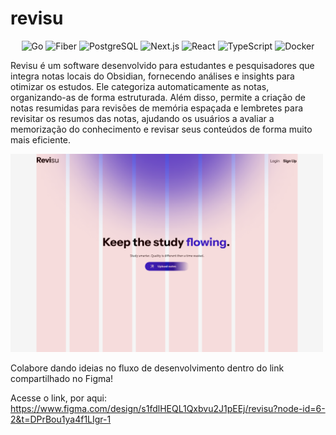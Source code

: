 # revisu

<p align="center">
  <img src="https://img.shields.io/badge/Go-00ADD8?style=for-the-badge&logo=go&logoColor=white" alt="Go">
  <img src="https://img.shields.io/badge/Fiber-009688?style=for-the-badge&logo=fiber&logoColor=white" alt="Fiber">
  <img src="https://img.shields.io/badge/PostgreSQL-316192?style=for-the-badge&logo=postgresql&logoColor=white" alt="PostgreSQL">
  <img src="https://img.shields.io/badge/Next.js-000000?style=for-the-badge&logo=next.js&logoColor=white" alt="Next.js">
  <img src="https://img.shields.io/badge/React-61DAFB?style=for-the-badge&logo=react&logoColor=white" alt="React">
  <img src="https://img.shields.io/badge/TypeScript-3178C6?style=for-the-badge&logo=typescript&logoColor=white" alt="TypeScript">
  <img src="https://img.shields.io/badge/Docker-2496ED?style=for-the-badge&logo=docker&logoColor=white" alt="Docker">
</p>

Revisu é um software desenvolvido para estudantes e pesquisadores que integra notas locais do Obsidian, fornecendo análises e insights para otimizar os estudos. Ele categoriza automaticamente as notas, organizando-as de forma estruturada. Além disso, permite a criação de notas resumidas para revisões de memória espaçada e lembretes para revisitar os resumos das notas, ajudando os usuários a avaliar a memorização do conhecimento e revisar seus conteúdos de forma muito mais eficiente.

<img src="assets/apresentation-revisu.png" alt="Diagrama" width="500">

Colabore dando ideias no fluxo de desenvolvimento dentro do link compartilhado no Figma!

Acesse o link, por aqui: https://www.figma.com/design/s1fdlHEQL1Qxbvu2J1pEEj/revisu?node-id=6-2&t=DPrBou1ya4f1LIgr-1
